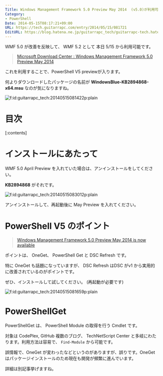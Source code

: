 ```yaml
---
Title: Windows Management Framework 5.0 Preview May 2014  (v5.0)が利用可能になりました
Category:
- PowerShell
Date: 2014-05-15T08:17:21+09:00
URL: https://tech.guitarrapc.com/entry/2014/05/15/081721
EditURL: https://blog.hatena.ne.jp/guitarrapc_tech/guitarrapc-tech.hatenablog.com/atom/entry/12921228815724180657
---
```


WMF 5.0 が改善を反映して、 WMF 5.2 として 本日 5/15 から利用可能です。

> [Microsoft Download Center : Windows Management Framework 5.0 Preview May 2014](https://www.microsoft.com/en-us/download/details.aspx?id=42936)

これを利用することで、PowerShell V5 previewが入ります。

何よりダウンロードしたパッケージの名前が **WindowsBlue-KB2894868-x64.msu** なのが気になりますね。

<p><span itemscope itemtype="https://schema.org/Photograph"><img src="https://cdn-ak.f.st-hatena.com/images/fotolife/g/guitarrapc_tech/20140515/20140515081422.png" alt="f:id:guitarrapc_tech:20140515081422p:plain" title="f:id:guitarrapc_tech:20140515081422p:plain" class="hatena-fotolife" itemprop="image"></span></p>


# 目次

[:contents]

# インストールにあたって

WMF 5.0 April Preview を入れていた場合は、アンインストールをしてください。

**KB2894868** がそれです。

<p><span itemscope itemtype="https://schema.org/Photograph"><img src="https://cdn-ak.f.st-hatena.com/images/fotolife/g/guitarrapc_tech/20140515/20140515083012.png" alt="f:id:guitarrapc_tech:20140515083012p:plain" title="f:id:guitarrapc_tech:20140515083012p:plain" class="hatena-fotolife" itemprop="image"></span></p>

アンインストールして、再起動後に May Preview を入れてください。

# PowerShell V5 のポイント

> [Windows Management Framework 5.0 Preview May 2014 is now available](https://blogs.msdn.com/b/powershell/archive/2014/05/14/windows-management-framework-5-0-preview-may-2014-is-now-available.aspx)


ポイントは、 OneGet、 PowerShell Get と DSC Refresh です。

特に OneGet も話題になっていますが、 DSC Refresh はDSC がv1 から実用的に改善されているのがポイントです。

ぜひ、インストールして試してください。 (再起動が必要です)

<p><span itemscope itemtype="https://schema.org/Photograph"><img src="https://cdn-ak.f.st-hatena.com/images/fotolife/g/guitarrapc_tech/20140515/20140515081659.png" alt="f:id:guitarrapc_tech:20140515081659p:plain" title="f:id:guitarrapc_tech:20140515081659p:plain" class="hatena-fotolife" itemprop="image"></span></p>

# PowerShellGet

PowerShellGet は、 PowerShell Module の取得を行う Cmdlet です。

対象は CodePlex, GitHub 複数のブログ、 TechNetScript Center と多岐にわたります。利用方法は容易で、 ```Find-Module``` から可能です。

誤情報で、OneGet が変わったなどというのがありますが、誤りです。OneGet はパッケージインストールのため現在も開発が頻繁に進んでいます。

詳細は別記事挙げますね。

